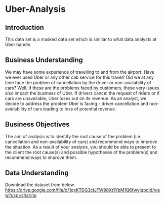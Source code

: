# Uber-Analysis
## Introduction
This data set is a masked data set which is similar to what data analysts at Uber handle.

## Business Understanding
We may have some experience of travelling to and from the airport. Have we ever used Uber
or any other cab service for this travel? Did we at any time face the problem of cancellation by
the driver or non-availability of cars?
Well, if these are the problems faced by customers, these very issues also impact the business
of Uber. If drivers cancel the request of riders or if cars are unavailable, Uber loses out on its
revenue.
As an analyst, we decide to address the problem Uber is facing - driver cancellation and
non-availability of cars leading to loss of potential revenue.

## Business Objectives
The aim of analysis is to identify the root cause of the problem (i.e. cancellation and
non-availability of cars) and recommend ways to improve the situation. As a result of your
analysis, you should be able to present to the client the root cause(s) and possible hypotheses
of the problem(s) and recommend ways to improve them.

## Data Understanding
Download the dataset from below.
https://drive.google.com/file/d/1qxKTDG3cIJFW98Xt1YbM1Q6fwvjqpcId/view?usp=sharing
